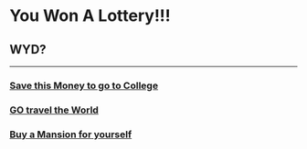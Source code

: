 # You Won A Lottery!!!
## WYD?
---
### [Save this Money to go to College]()
### [GO travel the World]()
### [Buy a Mansion for yourself]()
